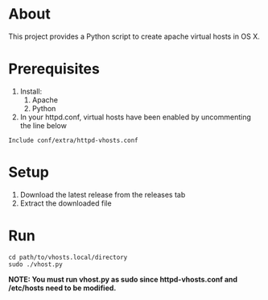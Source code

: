 
About
===============
This project provides a Python script to create apache virtual hosts in OS X.

Prerequisites
================

1. Install:
	1. Apache
	2. Python
2. In your httpd.conf, virtual hosts have been enabled by uncommenting the line below

````
Include conf/extra/httpd-vhosts.conf
````

Setup
======
1. Download the latest release from the releases tab
2. Extract the downloaded file

Run
=======

````
cd path/to/vhosts.local/directory
sudo ./vhost.py
````
**NOTE: You must run vhost.py as sudo since httpd-vhosts.conf and /etc/hosts need to be modified.**
